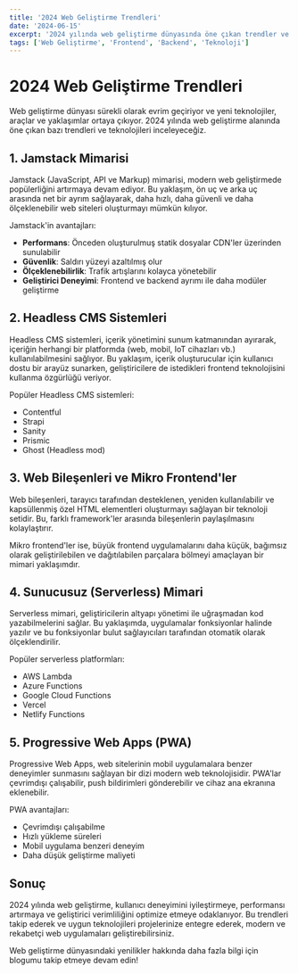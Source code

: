 ```yaml
---
title: '2024 Web Geliştirme Trendleri'
date: '2024-06-15'
excerpt: '2024 yılında web geliştirme dünyasında öne çıkan trendler ve teknolojiler hakkında kapsamlı bir inceleme.'
tags: ['Web Geliştirme', 'Frontend', 'Backend', 'Teknoloji']
---
```


# 2024 Web Geliştirme Trendleri

Web geliştirme dünyası sürekli olarak evrim geçiriyor ve yeni teknolojiler, araçlar ve yaklaşımlar ortaya çıkıyor. 2024 yılında web geliştirme alanında öne çıkan bazı trendleri ve teknolojileri inceleyeceğiz.

## 1. Jamstack Mimarisi

Jamstack (JavaScript, API ve Markup) mimarisi, modern web geliştirmede popülerliğini artırmaya devam ediyor. Bu yaklaşım, ön uç ve arka uç arasında net bir ayrım sağlayarak, daha hızlı, daha güvenli ve daha ölçeklenebilir web siteleri oluşturmayı mümkün kılıyor.

Jamstack'in avantajları:

- **Performans**: Önceden oluşturulmuş statik dosyalar CDN'ler üzerinden sunulabilir
- **Güvenlik**: Saldırı yüzeyi azaltılmış olur
- **Ölçeklenebilirlik**: Trafik artışlarını kolayca yönetebilir
- **Geliştirici Deneyimi**: Frontend ve backend ayrımı ile daha modüler geliştirme

## 2. Headless CMS Sistemleri

Headless CMS sistemleri, içerik yönetimini sunum katmanından ayırarak, içeriğin herhangi bir platformda (web, mobil, IoT cihazları vb.) kullanılabilmesini sağlıyor. Bu yaklaşım, içerik oluşturucular için kullanıcı dostu bir arayüz sunarken, geliştiricilere de istedikleri frontend teknolojisini kullanma özgürlüğü veriyor.

Popüler Headless CMS sistemleri:

- Contentful
- Strapi
- Sanity
- Prismic
- Ghost (Headless mod)

## 3. Web Bileşenleri ve Mikro Frontend'ler

Web bileşenleri, tarayıcı tarafından desteklenen, yeniden kullanılabilir ve kapsüllenmiş özel HTML elementleri oluşturmayı sağlayan bir teknoloji setidir. Bu, farklı framework'ler arasında bileşenlerin paylaşılmasını kolaylaştırır.

Mikro frontend'ler ise, büyük frontend uygulamalarını daha küçük, bağımsız olarak geliştirilebilen ve dağıtılabilen parçalara bölmeyi amaçlayan bir mimari yaklaşımdır.

## 4. Sunucusuz (Serverless) Mimari

Serverless mimari, geliştiricilerin altyapı yönetimi ile uğraşmadan kod yazabilmelerini sağlar. Bu yaklaşımda, uygulamalar fonksiyonlar halinde yazılır ve bu fonksiyonlar bulut sağlayıcıları tarafından otomatik olarak ölçeklendirilir.

Popüler serverless platformları:

- AWS Lambda
- Azure Functions
- Google Cloud Functions
- Vercel
- Netlify Functions

## 5. Progressive Web Apps (PWA)

Progressive Web Apps, web sitelerinin mobil uygulamalara benzer deneyimler sunmasını sağlayan bir dizi modern web teknolojisidir. PWA'lar çevrimdışı çalışabilir, push bildirimleri gönderebilir ve cihaz ana ekranına eklenebilir.

PWA avantajları:

- Çevrimdışı çalışabilme
- Hızlı yükleme süreleri
- Mobil uygulama benzeri deneyim
- Daha düşük geliştirme maliyeti

## Sonuç

2024 yılında web geliştirme, kullanıcı deneyimini iyileştirmeye, performansı artırmaya ve geliştirici verimliliğini optimize etmeye odaklanıyor. Bu trendleri takip ederek ve uygun teknolojileri projelerinize entegre ederek, modern ve rekabetçi web uygulamaları geliştirebilirsiniz.

Web geliştirme dünyasındaki yenilikler hakkında daha fazla bilgi için blogumu takip etmeye devam edin! 